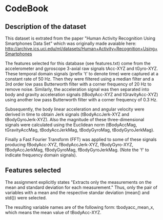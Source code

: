 
# CodeBook 

## Description of the dataset

This dataset is extrated from the paper "Human Activity Recognition Using Smartphones Data Set" which was originally made avaiable here: http://archive.ics.uci.edu/ml/datasets/Human+Activity+Recognition+Using+Smartphones

The features selected for this database (see features.txt) come from the accelerometer and gyroscope 3-axial raw signals tAcc-XYZ and tGyro-XYZ. 
These temporal domain signals (prefix 't' to denote time) were captured at a constant rate of 50 Hz. Then they were filtered 
using a median filter and a 3rd order low pass Butterworth filter with a corner frequency of 20 Hz to remove noise. 
Similarly, the acceleration signal was then separated into body and gravity acceleration signals (tBodyAcc-XYZ and 
tGravityAcc-XYZ) using another low pass Butterworth filter with a corner frequency of 0.3 Hz.

Subsequently, the body linear acceleration and angular velocity were derived in time to obtain Jerk signals 
(tBodyAccJerk-XYZ and tBodyGyroJerk-XYZ). Also the magnitude of these three-dimensional signals were calculated
using the Euclidean norm (tBodyAccMag, tGravityAccMag, tBodyAccJerkMag, tBodyGyroMag, tBodyGyroJerkMag).

Finally a Fast Fourier Transform (FFT) was applied to some of these signals producing fBodyAcc-XYZ, fBodyAccJerk-XYZ, 
fBodyGyro-XYZ, fBodyAccJerkMag, fBodyGyroMag, fBodyGyroJerkMag. (Note the 'f' to indicate frequency domain signals).

## Features selected

The assignment explicitly states "Extracts only the measurements on the mean and standard deviation for each measurement." 
Thus, only the pair of variables with a mean and the respective standar deviation (mean() and std()) were selected. 

The resulting variable names are of the following form: tbodyacc_mean_x, which means the mean value of tBodyAcc-XYZ.
